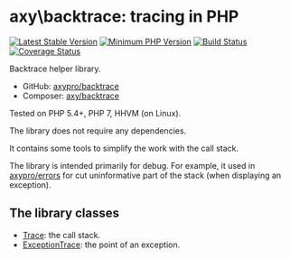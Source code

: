 # axy\backtrace: tracing in PHP

[![Latest Stable Version](https://img.shields.io/packagist/v/axy/backtrace.svg?style=flat-square)](https://packagist.org/packages/axy/backtrace)
[![Minimum PHP Version](https://img.shields.io/badge/php-%3E%3D%205.4-8892BF.svg?style=flat-square)](https://php.net/)
[![Build Status](https://img.shields.io/travis/axypro/backtrace/master.svg?style=flat-square)](https://travis-ci.org/axypro/backtrace)
[![Coverage Status](https://coveralls.io/repos/axypro/backtrace/badge.svg?branch=master&service=github)](https://coveralls.io/github/axypro/backtrace?branch=master)

Backtrace helper library.

 * GitHub: [axypro/backtrace](https://github.com/axypro/backtrace)
 * Composer: [axy/backtrace](https://packagist.org/packages/axy/backtrace)

Tested on PHP 5.4+, PHP 7, HHVM (on Linux).

The library does not require any dependencies.

It contains some tools to simplify the work with the call stack.

The library is intended primarily for debug.
For example, it used in [axypro/errors](https://github.com/axypro/errors) for cut uninformative part of the stack
(when displaying an exception).

## The library classes

 * [Trace](doc/Trace.md): the call stack.
 * [ExceptionTrace](doc/ExceptionTrace.md): the point of an exception.
